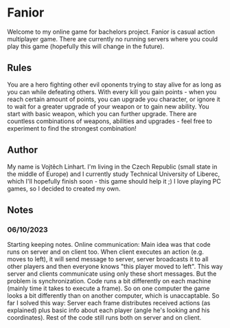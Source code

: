 # Fanior
Welcome to my online game for bachelors project.
Fanior is casual action multiplayer game.
There are currently no running servers where you could play this game (hopefully this will change in the future).
## Rules
You are a hero fighting other evil oponents trying to stay alive for as long as you can while defeating others.
With every kill you gain points - when you reach certain amount of points, you can upgrade you character, or ignore it to wait for a greater upgrade of your weapon or to gain new ability.
You start with basic weapon, which you can further upgrade. There are countless combinations of weapons, abilities and upgrades - feel free to experiment to find the strongest combination!
## Author
My name is Vojtěch Linhart. I'm living in the Czech Republic (small state in the middle of Europe) and I currently study Technical University of Liberec, which I'll hopefully finish soon - this game should help it ;)
I love playing PC games, so I decided to created my own.
## Notes
### 06/10/2023
Starting keeping notes.
Online communication: Main idea was that code runs on server and on client too. When client executes an action (e.g. moves to left), it will send message to server, server broadcasts it to all other players and then everyone knows "this player moved to left". This way server and clients communicate using only these short messages. But the problem is synchronization. Code runs a bit differently on each machine (mainly time it takes to execute a frame). So on one computer the game looks a bit differently than on another computer, which is unaccaptable.
So far I solved this way: Server each frame distributes received actions (as explained) plus basic info about each player (angle he's looking and his coordinates). Rest of the code still runs both on server and on client.
